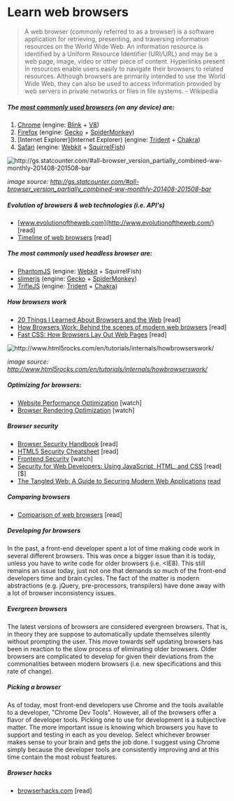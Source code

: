 # Learn web browsers

> A web browser (commonly referred to as a browser) is a software application for retrieving, presenting, and traversing information resources on the World Wide Web. An information resource is identified by a Uniform Resource Identifier (URI/URL) and may be a web page, image, video or other piece of content. Hyperlinks present in resources enable users easily to navigate their browsers to related resources. Although browsers are primarily intended to use the World Wide Web, they can also be used to access information provided by web servers in private networks or files in file systems. - Wikipedia

##### The [most commonly used browsers](http://www.sitepoint.com/browser-trends-april-2015-statcounter-vs-netmarketshare/) (on any device) are:

1. [Chrome](http://www.google.com/chrome/) (engine: [Blink](https://en.wikipedia.org/wiki/Blink_%28layout_engine%29) + [V8](https://en.wikipedia.org/wiki/V8_%28JavaScript_engine%29))
2. [Firefox](https://www.mozilla.org/en-US/firefox/new/) (engine: [Gecko](https://en.wikipedia.org/wiki/Gecko_%28software%29) + [SpiderMonkey](https://en.wikipedia.org/wiki/SpiderMonkey_%28software%29))
3. [Internet Explorer](Internet Explorer) (engine: [Trident](https://en.wikipedia.org/wiki/Trident_%28layout_engine%29) + [Chakra](https://en.wikipedia.org/wiki/Chakra_%28JScript_engine%29))
4. [Safari](https://www.apple.com/safari/) (engine: [Webkit](https://en.wikipedia.org/wiki/WebKit) + [SquirrelFish](https://trac.webkit.org/wiki/SquirrelFish))

![](../images/statcounter.png 'http://gs.statcounter.com/#all-browser_version_partially_combined-ww-monthly-201408-201508-bar')

<cite>image source: <a href="http://gs.statcounter.com/#all-browser_version_partially_combined-ww-monthly-201408-201508-bar">http://gs.statcounter.com/#all-browser_version_partially_combined-ww-monthly-201408-201508-bar</a></cite>

##### Evolution of browsers & web technologies (i.e. API's)

-   [www.evolutionoftheweb.com](http://www.evolutionoftheweb.com/) [read]
-   [Timeline of web browsers](https://en.wikipedia.org/wiki/Timeline_of_web_browsers) [read]

##### The most commonly used headless browser are:

-   [PhantomJS](http://phantomjs.org/) (engine: [Webkit](https://en.wikipedia.org/wiki/WebKit) + SquirrelFish)
-   [slimerjs](http://slimerjs.org/) (engine: [Gecko](https://en.wikipedia.org/wiki/Gecko_%28software%29) + [SpiderMonkey](https://en.wikipedia.org/wiki/SpiderMonkey_%28software%29))
-   [TrifleJS](http://triflejs.org/) (engine: [Trident](https://en.wikipedia.org/wiki/Trident_%28layout_engine%29) + [Chakra](https://en.wikipedia.org/wiki/Chakra_%28JScript_engine%29))

##### How browsers work

-   [20 Things I Learned About Browsers and the Web](http://www.20thingsilearned.com/en-US/foreword/1) [read]
-   [How Browsers Work: Behind the scenes of modern web browsers](http://www.html5rocks.com/en/tutorials/internals/howbrowserswork/) [read]
-   [Fast CSS: How Browsers Lay Out Web Pages](http://dbaron.org/talks/2012-03-11-sxsw/master.xhtml) [read]

![](../images/browsers-work.png 'http://www.html5rocks.com/en/tutorials/internals/howbrowserswork/')

<cite>image source: <a href="http://www.html5rocks.com/en/tutorials/internals/howbrowserswork/">http://www.html5rocks.com/en/tutorials/internals/howbrowserswork/</a></cite>

##### Optimizing for browsers:

-   [Website Performance Optimization](https://www.udacity.com/course/website-performance-optimization--ud884) [watch]
-   [Browser Rendering Optimization](https://www.udacity.com/course/browser-rendering-optimization--ud860) [watch]

##### Browser security

-   [Browser Security Handbook](https://code.google.com/p/browsersec/wiki/Main) [read]
-   [HTML5 Security Cheatsheet](https://html5sec.org/#javascript) [read]
-   [Frontend Security](https://mikewest.org/2013/09/frontend-security-frontendconf-2013) [watch]
-   [Security for Web Developers: Using JavaScript, HTML, and CSS](http://www.amazon.com/Security-Web-Developers-Using-JavaScript/dp/1491928646/) [read][$]
-   [The Tangled Web: A Guide to Securing Modern Web Applications](http://lcamtuf.coredump.cx/tangled/) [read]($)

##### Comparing browsers

-   [Comparison of web browsers](https://en.wikipedia.org/wiki/Comparison_of_web_browsers) [read]

##### Developing for browsers

In the past, a front-end developer spent a lot of time making code work in several different browsers. This was once a bigger issue than it is today, unless you have to write code for older browsers (i.e. <IE8). This still remains an issue today, just not one that demands so much of the front-end developers time and brain cycles. The fact of the matter is modern abstractions (e.g. jQuery, pre-processors, transpilers) have done away with a lot of browser inconsistency issues.

##### Evergreen browsers

The latest versions of browsers are considered evergreen browsers. That is, in theory they are suppose to automatically update themselves silently without prompting the user. This move towards self updating browsers has been in reaction to the slow process of eliminating older browsers. Older browsers are complicated to develop for given their deviations from the commonalities between modern browsers (i.e. new specifications and this rate of change).

##### Picking a browser

As of today, most front-end developers use Chrome and the tools available to a developer, "Chrome Dev Tools". However, all of the browsers offer a flavor of developer tools. Picking one to use for development is a subjective matter. The more important issue is knowing which browsers you have to support and testing in each as you develop. Select whichever browser makes sense to your brain and gets the job done. I suggest using Chrome simply because the developer tools are consistently improving and at this time contain the most robust features.

##### Browser hacks

-   [browserhacks.com](http://browserhacks.com/) [read]
